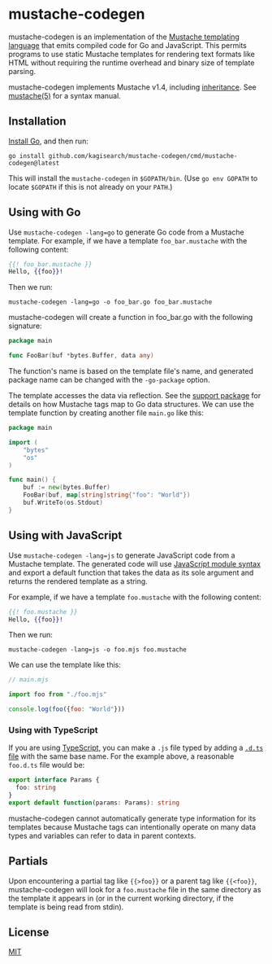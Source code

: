 # mustache-codegen

mustache-codegen is an implementation of the [Mustache templating language][]
that emits compiled code for Go and JavaScript.
This permits programs to use static Mustache templates
for rendering text formats like HTML
without requiring the runtime overhead and binary size of template parsing.

mustache-codegen implements Mustache v1.4, including [inheritance][].
See [mustache(5)][] for a syntax manual.

[Mustache templating language]: https://mustache.github.io/
[inheritance]: https://mustache.github.io/mustache.5.html#Parents
[mustache(5)]: https://mustache.github.io/mustache.5.html

## Installation

[Install Go][], and then run:

```shell
go install github.com/kagisearch/mustache-codegen/cmd/mustache-codegen@latest
```

This will install the `mustache-codegen` in `$GOPATH/bin`.
(Use `go env GOPATH` to locate `$GOPATH` if this is not already on your `PATH`.)

[Install Go]: https://go.dev/dl/

## Using with Go

Use `mustache-codegen -lang=go` to generate Go code from a Mustache template.
For example, if we have a template `foo_bar.mustache` with the following content:

```mustache
{{! foo_bar.mustache }}
Hello, {{foo}}!
```

Then we run:

```shell
mustache-codegen -lang=go -o foo_bar.go foo_bar.mustache
```

mustache-codegen will create a function in foo_bar.go with the following signature:

```go
package main

func FooBar(buf *bytes.Buffer, data any)
```

The function's name is based on the template file's name,
and generated package name can be changed with the `-go-package` option.

The template accesses the data via reflection.
See the [support package][Go support package] for details on how Mustache tags
map to Go data structures.
We can use the template function by creating another file `main.go` like this:

```go
package main

import (
	"bytes"
	"os"
)

func main() {
	buf := new(bytes.Buffer)
	FooBar(buf, map[string]string{"foo": "World"})
	buf.WriteTo(os.Stdout)
}
```

[Go support package]: https://pkg.go.dev/github.com/kagisearch/mustache-codegen/go/mustache

## Using with JavaScript

Use `mustache-codegen -lang=js` to generate JavaScript code from a Mustache template.
The generated code will use [JavaScript module syntax][]
and export a default function that takes the data as its sole argument
and returns the rendered template as a string.

For example, if we have a template `foo.mustache` with the following content:

```mustache
{{! foo.mustache }}
Hello, {{foo}}!
```

Then we run:

```shell
mustache-codegen -lang=js -o foo.mjs foo.mustache
```

We can use the template like this:

```javascript
// main.mjs

import foo from "./foo.mjs"

console.log(foo({foo: "World"}))
```

[JavaScript module syntax]: https://developer.mozilla.org/en-US/docs/Web/JavaScript/Guide/Modules

### Using with TypeScript

If you are using [TypeScript][],
you can make a `.js` file typed by adding a [`.d.ts` file][] with the same base name.
For the example above, a reasonable `foo.d.ts` file would be:

```typescript
export interface Params {
  foo: string
}
export default function(params: Params): string
```

mustache-codegen cannot automatically generate type information for its templates
because Mustache tags can intentionally operate on many data types
and variables can refer to data in parent contexts.

[TypeScript]: https://www.typescriptlang.org/
[`.d.ts` file]: https://www.typescriptlang.org/docs/handbook/declaration-files/introduction.html

## Partials

Upon encountering a partial tag like `{{>foo}}` or a parent tag like `{{<foo}}`,
mustache-codegen will look for a `foo.mustache` file
in the same directory as the template it appears in
(or in the current working directory, if the template is being read from stdin).

## License

[MIT](LICENSE)
